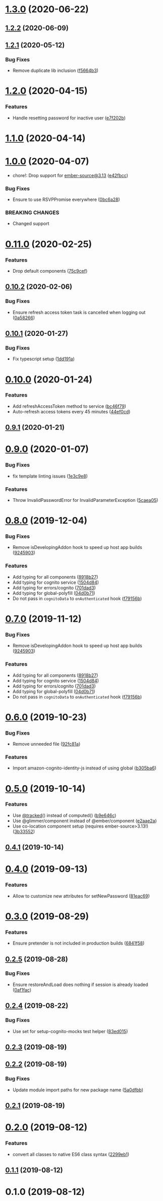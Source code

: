 # [1.3.0](https://github.com/fabscale/ember-cognito-identity/compare/1.2.2...1.3.0) (2020-06-22)

## [1.2.2](https://github.com/fabscale/ember-cognito-identity/compare/1.2.1...1.2.2) (2020-06-09)

## [1.2.1](https://github.com/fabscale/ember-cognito-identity/compare/1.2.0...1.2.1) (2020-05-12)


### Bug Fixes

* Remove duplicate lib inclusion ([f5664b3](https://github.com/fabscale/ember-cognito-identity/commit/f5664b3597e2ca72038e4abf4a51e67e251d14fe))

# [1.2.0](https://github.com/fabscale/ember-cognito-identity/compare/1.1.0...1.2.0) (2020-04-15)


### Features

* Handle resetting password for inactive user ([e7f202b](https://github.com/fabscale/ember-cognito-identity/commit/e7f202b642c65a8d04f1ebd63a41de5643b87b79))

# [1.1.0](https://github.com/fabscale/ember-cognito-identity/compare/1.0.0...1.1.0) (2020-04-14)

# [1.0.0](https://github.com/fabscale/ember-cognito-identity/compare/0.11.0...1.0.0) (2020-04-07)


* chore!: Drop support for ember-source@3.13 ([e42fbcc](https://github.com/fabscale/ember-cognito-identity/commit/e42fbccec6b2652e26ed7a6dedefb9f983f864d2))


### Bug Fixes

* Ensure to use RSVPPromise everywhere ([0bc6a28](https://github.com/fabscale/ember-cognito-identity/commit/0bc6a28b5c6417b9e27880f78f76c33812babcd0))


### BREAKING CHANGES

* Changed support

# [0.11.0](https://github.com/fabscale/ember-cognito-identity/compare/0.10.2...0.11.0) (2020-02-25)


### Features

* Drop default components ([75c9cef](https://github.com/fabscale/ember-cognito-identity/commit/75c9cef0e950440a440dba49148f1cad6137484e))

## [0.10.2](https://github.com/fabscale/ember-cognito-identity/compare/0.10.1...0.10.2) (2020-02-06)


### Bug Fixes

* Ensure refresh access token task is cancelled when logging out ([0a58266](https://github.com/fabscale/ember-cognito-identity/commit/0a5826699a0dae9da6aeb5c73f7c6d7bb8353eed))

## [0.10.1](https://github.com/fabscale/ember-cognito-identity/compare/0.10.0...0.10.1) (2020-01-27)


### Bug Fixes

* Fix typescript setup ([1dd191a](https://github.com/fabscale/ember-cognito-identity/commit/1dd191a8034d935e2cf2f84510f5736296c54e26))

# [0.10.0](https://github.com/fabscale/ember-cognito-identity/compare/0.9.1...0.10.0) (2020-01-24)


### Features

* Add refreshAccessToken method to service ([bc46f79](https://github.com/fabscale/ember-cognito-identity/commit/bc46f792ec3ab3948b400935493aac5cc1ed89c2))
* Auto-refresh access tokens every 45 minutes ([44ef0cd](https://github.com/fabscale/ember-cognito-identity/commit/44ef0cdbc161f678ede95df71ae571bd065cd8b3))

## [0.9.1](https://github.com/fabscale/ember-cognito-identity/compare/0.9.0...0.9.1) (2020-01-21)

# [0.9.0](https://github.com/fabscale/ember-cognito-identity/compare/0.8.0...0.9.0) (2020-01-07)


### Bug Fixes

* fix template linting issues ([1e3c9e8](https://github.com/fabscale/ember-cognito-identity/commit/1e3c9e85d9f77f2a93e7cbd9c6091da3f7ef1ee3))


### Features

* Throw InvalidPasswordError for InvalidParameterException ([5caea05](https://github.com/fabscale/ember-cognito-identity/commit/5caea05affbd1588e50038c1c33ce485bcc05252))

# [0.8.0](https://github.com/fabscale/ember-cognito-identity/compare/0.6.0...0.8.0) (2019-12-04)


### Bug Fixes

* Remove isDevelopingAddon hook to speed up host app builds ([9245903](https://github.com/fabscale/ember-cognito-identity/commit/9245903a0de36c84e0fbf147d83a7c96e89a6890))


### Features

* Add typing for all components ([8918b27](https://github.com/fabscale/ember-cognito-identity/commit/8918b270ebb38158c84a53346697f0843df1b4b9))
* Add typing for cognito service ([1504d84](https://github.com/fabscale/ember-cognito-identity/commit/1504d84dcd0ffb72be61c487e9147b53a4f1fcba))
* Add typing for errors/cognito ([701dad3](https://github.com/fabscale/ember-cognito-identity/commit/701dad334e5ee3e364c07ead29a0dc3c08790b26))
* Add typing for global-polyfill ([04d0b71](https://github.com/fabscale/ember-cognito-identity/commit/04d0b71cea86382f81f62e1237cd9ee22a5e9b94))
* Do not pass in `cognitoData` to `onAuthenticated` hook ([f79156b](https://github.com/fabscale/ember-cognito-identity/commit/f79156bed4e4657ed0dfafcfdd662c9a6328e574))

# [0.7.0](https://github.com/fabscale/ember-cognito-identity/compare/0.6.0...0.7.0) (2019-11-12)


### Bug Fixes

* Remove isDevelopingAddon hook to speed up host app builds ([9245903](https://github.com/fabscale/ember-cognito-identity/commit/9245903))


### Features

* Add typing for all components ([8918b27](https://github.com/fabscale/ember-cognito-identity/commit/8918b27))
* Add typing for cognito service ([1504d84](https://github.com/fabscale/ember-cognito-identity/commit/1504d84))
* Add typing for errors/cognito ([701dad3](https://github.com/fabscale/ember-cognito-identity/commit/701dad3))
* Add typing for global-polyfill ([04d0b71](https://github.com/fabscale/ember-cognito-identity/commit/04d0b71))
* Do not pass in `cognitoData` to `onAuthenticated` hook ([f79156b](https://github.com/fabscale/ember-cognito-identity/commit/f79156b))

# [0.6.0](https://github.com/fabscale/ember-cognito-identity/compare/0.5.0...0.6.0) (2019-10-23)


### Bug Fixes

* Remove unneeded file ([92fc81a](https://github.com/fabscale/ember-cognito-identity/commit/92fc81a))


### Features

* Import amazon-cognito-identity-js instead of using global ([b305ba6](https://github.com/fabscale/ember-cognito-identity/commit/b305ba6))

# [0.5.0](https://github.com/fabscale/ember-cognito-identity/compare/0.4.1...0.5.0) (2019-10-14)


### Features

* Use [@tracked](https://github.com/tracked)() instead of computed() ([b9e646c](https://github.com/fabscale/ember-cognito-identity/commit/b9e646c))
* Use @glimmer/component instead of @ember/component ([e2aae2a](https://github.com/fabscale/ember-cognito-identity/commit/e2aae2a))
* Use co-location component setup (requires ember-source>3.13!) ([3b33552](https://github.com/fabscale/ember-cognito-identity/commit/3b33552))

## [0.4.1](https://github.com/fabscale/ember-cognito-identity/compare/0.4.0...0.4.1) (2019-10-14)

# [0.4.0](https://github.com/fabscale/ember-cognito-identity/compare/0.3.0...0.4.0) (2019-09-13)


### Features

* Allow to customize new attributes for setNewPassword ([81eac69](https://github.com/fabscale/ember-cognito-identity/commit/81eac69))

# [0.3.0](https://github.com/fabscale/ember-cognito-identity/compare/0.2.5...0.3.0) (2019-08-29)


### Features

* Ensure pretender is not included in production builds ([6841f58](https://github.com/fabscale/ember-cognito-identity/commit/6841f58))

## [0.2.5](https://github.com/fabscale/ember-cognito-identity/compare/0.2.4...0.2.5) (2019-08-28)


### Bug Fixes

* Ensure restoreAndLoad does nothing if session is already loaded ([0af1fac](https://github.com/fabscale/ember-cognito-identity/commit/0af1fac))

## [0.2.4](https://github.com/fabscale/ember-cognito-identity/compare/0.2.3...0.2.4) (2019-08-22)


### Bug Fixes

* Use set for setup-cognito-mocks test helper ([83ed015](https://github.com/fabscale/ember-cognito-identity/commit/83ed015))

## [0.2.3](https://github.com/fabscale/ember-cognito-identity/compare/0.2.2...0.2.3) (2019-08-19)

## [0.2.2](https://github.com/fabscale/ember-cognito-identity/compare/0.2.1...0.2.2) (2019-08-19)


### Bug Fixes

* Update module import paths for new package name ([5a0dfbb](https://github.com/fabscale/ember-cognito-identity/commit/5a0dfbb))

## [0.2.1](https://github.com/fabscale/ember-cognito-identity/compare/0.2.0...0.2.1) (2019-08-19)

# [0.2.0](https://github.com/fabscale/ember-cognito-identity/compare/0.1.1...0.2.0) (2019-08-12)


### Features

* convert all classes to native ES6 class syntax ([2299eb1](https://github.com/fabscale/ember-cognito-identity/commit/2299eb1))

## [0.1.1](https://github.com/fabscale/ember-cognito-identity/compare/0.1.0...0.1.1) (2019-08-12)



# 0.1.0 (2019-08-12)

